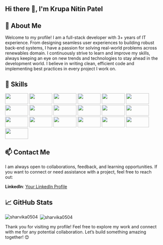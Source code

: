 ## Hi there 👋, I'm Krupa Nitin Patel

<!--
**krupapatel98/krupapatel98** is a ✨ _special_ ✨ repository because its `README.md` (this file) appears on your GitHub profile.

Here are some ideas to get you started:

- 🔭 I’m currently working on ...
- 🌱 I’m currently learning ...
- 👯 I’m looking to collaborate on ...
- 🤔 I’m looking for help with ...
- 💬 Ask me about ...
- 📫 How to reach me: ...
- 😄 Pronouns: ...
- ⚡ Fun fact: ...
-->


## 🚀 About Me

Welcome to my profile! I am a full-stack developer with 3+ years of IT experience. From designing seamless user experiences to building robust back-end systems, I have a passion for solving real-world problems across renewables domain.
I continuously strive to learn and improve my skills, always keeping an eye on new trends and technologies to stay ahead in the development world. I believe in writing clean, efficient code and implementing best practices in every project I work on.



## 🧰 Skills

<img src="https://img.shields.io/badge/Angular-FF0000?logo=angular&logoColor=white" width="75" height ="35" />  <img src="https://img.shields.io/badge/TypeScript-3178C6?logo=typescript&logoColor=white" width="75" height ="35"/>  <img src="https://img.shields.io/badge/HTML5-E34F26?logo=html5&logoColor=white" width="75" height ="35"/>  <img src="https://img.shields.io/badge/CSS3-1572B6?logo=css3&logoColor=white" width="75" height ="35" />  <img src="https://img.shields.io/badge/Bootstrap-7952B3?logo=bootstrap&logoColor=white" width="75" height ="35"/>  <img src="https://img.shields.io/badge/Java-007396?logo=java&logoColor=white" width="75" height ="35"/>  <img src="https://img.shields.io/badge/Spring%20Boot-6DB33F?logo=springboot&logoColor=white" width="75" height ="35" />  <img src="https://img.shields.io/badge/Hibernate-59666C?logo=hibernate&logoColor=white" width="75" height ="35" /> <img src="https://img.shields.io/badge/Microservices-42A5F5?logo=docker&logoColor=white" width="75" height ="35" /> <img src="https://img.shields.io/badge/MySQL-4479A1?logo=mysql&logoColor=white" width="75" height ="35" />  <img src="https://img.shields.io/badge/JPA-1B9E77?logo=hibernate&logoColor=white" width="75" height ="35" />  <img src="https://img.shields.io/badge/Oracle-F80000?logo=oracle&logoColor=white" width="75" height ="35" /> <img src="https://img.shields.io/badge/AWS-232F3E?logo=amazonaws&logoColor=white" width="75" height ="35" />  <img src="https://img.shields.io/badge/Docker-2496ED?logo=docker&logoColor=white" width="75" height ="35" />  <img src="https://img.shields.io/badge/Kubernetes-326CE5?logo=kubernetes&logoColor=white" width="75" height ="35" />  <img src="https://img.shields.io/badge/Jenkins-D24939?logo=jenkins&logoColor=white" width="75" height ="35" />  <img src="https://img.shields.io/badge/Git-F05032?logo=git&logoColor=white" width="75" height ="35" />  <img src="https://img.shields.io/badge/GitHub-181717?logo=github&logoColor=white" width="75" height ="35" /> <img src="https://img.shields.io/badge/Postman-FF6C37?logo=postman&logoColor=white" width="75" height ="35" />  


## 📫 Contact Me

I am always open to collaborations, feedback, and learning opportunities. If you want to connect or need assistance with a project, feel free to reach out:

**LinkedIn**: [Your LinkedIn Profile](https://www.linkedin.com/in/krupanpatel03/)

## 📈 GitHub Stats
<p><img align="left" src="https://github-readme-stats.vercel.app/api/top-langs?username=krupapatel98&show_icons=true&locale=en&layout=compact" alt="sharvika0504" /></p>

<p>&nbsp;<img align="center" src="https://github-readme-stats.vercel.app/api?username=krupapatel98&show_icons=true&locale=en" alt="sharvika0504" /></p>


Thank you for visiting my profile! Feel free to explore my work and connect with me for any potential collaboration. Let’s build something amazing together! 😊
